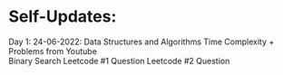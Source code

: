 # Self-Updates:

Day 1: 24-06-2022: Data Structures and Algorithms 
Time Complexity + Problems from Youtube  
Binary Search
Leetcode #1 Question 
Leetcode #2 Question 
